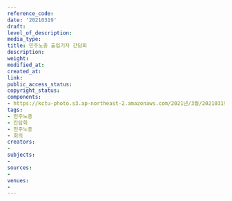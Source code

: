 ```yaml
---
reference_code: 
date: '20210319'
draft: 
level_of_description: 
media_type: 
title: 민주노총 출입기자 간담회
description: 
weight: 
modified_at: 
created_at: 
link: 
public_access_status: 
copyright_status: 
components:
- https://kctu-photo.s3.ap-northeast-2.amazonaws.com/2021년/3월/20210319-민주노총+출입기자+간담회_민주노총_간담회_민주노총_회의/_1DX0011.jpg
tags:
- 민주노총
- 간담회
- 민주노총
- 회의
creators:
- 
subjects:
- 
sources:
- 
venues:
- 
---
```

